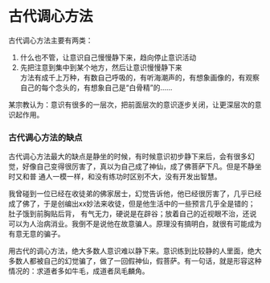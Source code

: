 # 古代调心方法

古代调心方法主要有两类：


1. 什么也不管，让意识自己慢慢静下来，趋向停止意识活动
2. 先把注意到集中到某个地方，然后让意识慢慢静下来  
    方法有成千上万种，有数自己呼吸的，有听海潮声的，有想象画像的，有观察自己的每个念头的，有想象自己是“白骨精”的......


某宗教认为：意识有很多的一层次，把前面层次的意识逐步关闭，让更深层次的意识起作用。


### 古代调心方法的缺点

古代调心方法最大的缺点是静坐的时候，有时候意识初步静下来后，会有很多幻觉，好像自己变得很厉害了，真以为自己成了神仙，成了佛菩萨下凡。但是不静坐时又和普 通人一模一样，和没有练功时区别不大，没有开发出智慧。

我曾碰到一位已经在收徒弟的佛家居士，幻觉告诉他，他已经很厉害了，几乎已经成了佛了，于是创编出xx妙法来收徒，但是他生活中的一些预言几乎全是错的；肚子饿到前胸贴后背， 有气无力，硬说是在辟谷；放着自己的近视眼不治，还说可以为人治病消业。我倒不是说他在故意骗人。原理没有搞明白，就很有可能成为有意无意的骗子。

用古代的调心方法，绝大多数人意识难以静下来。意识练到比较静的人里面，绝大多数人都被自己的幻觉骗了，做了一回假神仙，假菩萨。有一句话，就是形容这种情况的：求道者多如牛毛，成道者凤毛麟角。
